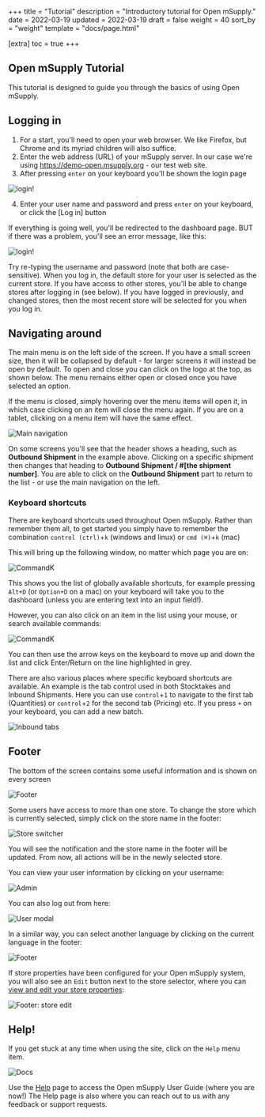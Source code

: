+++
title = "Tutorial"
description = "Introductory tutorial for Open mSupply."
date = 2022-03-19
updated = 2022-03-19
draft = false
weight = 40
sort_by = "weight"
template = "docs/page.html"

[extra]
toc = true
+++

## Open mSupply Tutorial

This tutorial is designed to guide you through the basics of using Open mSupply.

## Logging in

1. For a start, you'll need to open your web browser. We like Firefox, but Chrome and its myriad children will also suffice.
2. Enter the web address (URL) of your mSupply server. In our case we're using https://demo-open.msupply.org - our test web site.
3. After pressing `enter` on your keyboard you'll be shown the login page

![login!](images/log_in.png)

4. Enter your user name and password and press `enter` on your keyboard, or click the [Log in] button

If everything is going well, you'll be redirected to the dashboard page.
BUT if there was a problem, you'll see an error message, like this:

![login!](images/log_in_error.png)

Try re-typing the username and password (note that both are case-sensitive).
When you log in, the default store for your user is selected as the current store. If you have access to other stores, you'll be able to change stores after logging in (see below).
If you have logged in previously, and changed stores, then the most recent store will be selected for you when you log in.

## Navigating around

The main menu is on the left side of the screen. If you have a small screen size, then it will be collapsed by default - for larger screens it will instead be open by default.
To open and close you can click on the logo at the top, as shown below. The menu remains either open or closed once you have selected an option.

If the menu is closed, simply hovering over the menu items will open it, in which case clicking on an item will close the menu again. If you are on a tablet, clicking on a menu item will have the same effect.

![Main navigation](images/main_nav.png)

On some screens you'll see that the header shows a heading, such as **Outbound Shipment** in the example above. Clicking on a specific shipment then changes that heading to **Outbound Shipment / #[the shipment number]**. You are able to click on the **Outbound Shipment** part to return to the list - or use the main navigation on the left.

### Keyboard shortcuts

There are keyboard shortcuts used throughout Open mSupply. Rather than remember them all, to get started you simply have to remember the combination `control (ctrl)`+`k` (windows and linux) or `cmd (⌘)`+`k` (mac)

This will bring up the following window, no matter which page you are on:

![CommandK](images/cmd_k.png)

This shows you the list of globally available shortcuts, for example pressing `Alt+D` (or `Option+D` on a mac) on your keyboard will take you to the dashboard (unless you are entering text into an input field!).

However, you can also click on an item in the list using your mouse, or search available commands:

![CommandK](images/cmd_k_filtered.png)

You can then use the arrow keys on the keyboard to move up and down the list and click Enter/Return on the line highlighted in grey.

There are also various places where specific keyboard shortcuts are available. An example is the tab control used in both Stocktakes and Inbound Shipments. Here you can use `control`+`1` to navigate to the first tab (Quantities) or `control`+`2` for the second tab (Pricing) etc. If you press `+` on your keyboard, you can add a new batch.

![Inbound tabs](images/is_edit_keyboard_shortcuts.png)

## Footer

The bottom of the screen contains some useful information and is shown on every screen

![Footer](images/footer.png)

Some users have access to more than one store. To change the store which is currently selected, simply click on the store name in the footer:

![Store switcher](images/store_switcher.gif)

You will see the notification and the store name in the footer will be updated. From now, all actions will be in the newly selected store.

You can view your user information by clicking on your username:

![Admin](images/admin_button.png)

You can also log out from here:

![User modal](images/user_modal.png)

In a similar way, you can select another language by clicking on the current language in the footer:

![Footer](images/footer_select_language.png)

If store properties have been configured for your Open mSupply system, you will also see an `Edit` button next to the store selector, where you can [view and edit your store properties](/docs/manage/facilities/#editing-your-store-properties):

![Footer: store edit](images/footer_store_edit.png)

## Help!

If you get stuck at any time when using the site, click on the `Help` menu item.

![Docs](images/help_nav.png)

Use the [Help](/docs/help/help) page to access the Open mSupply User Guide (where you are now!) The Help page is also where you can reach out to us with any feedback or support requests.

